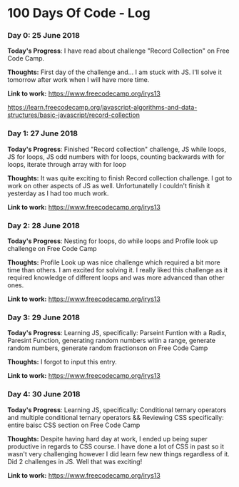 # 100 Days Of Code - Log

### Day 0: 25 June 2018

**Today's Progress**: I have read about challenge "Record Collection" on Free Code Camp.

**Thoughts:** First day of the challenge and... I am stuck with JS. I'll solve it tomorrow after work when I will have more time.

**Link to work:** https://www.freecodecamp.org/irys13 

https://learn.freecodecamp.org/javascript-algorithms-and-data-structures/basic-javascript/record-collection


### Day 1: 27 June 2018

 **Today's Progress**: Finished "Record collection" challenge, JS while loops, JS for loops, JS odd numbers with for loops, counting backwards with for loops, iterate through array with for loop
 
 **Thoughts:** It was quite exciting to finish Record collection challenge. I got to work on other aspects of JS as well. Unfortunatelly I couldn't finish it yesterday as I had too much work.
 
 **Link to work:** https://www.freecodecamp.org/irys13 


### Day 2: 28 June 2018

**Today's Progress**: Nesting for loops, do while loops and Profile look up challenge on Free Code Camp

**Thoughts:** Profile Look up was nice challenge which required a bit more time than others. I am excited for solving it. I really liked this challenge as it required knowledge of different loops and was more advanced than other ones.

**Link to work:** https://www.freecodecamp.org/irys13 



### Day 3: 29 June 2018

**Today's Progress**: Learning JS, specifically: Parseint Funtion with a Radix, Paresint Function, generating random numbers witin a range, generate random numbers, generate random fractionson on Free Code Camp

**Thoughts:** I forgot to input this entry.

**Link to work:** https://www.freecodecamp.org/irys13 


### Day 4: 30 June 2018

**Today's Progress**: Learning JS, specifically: Conditional ternary operators and multiple conditional ternary operators && Reviewing CSS specifically: entire baisc CSS section on Free Code Camp

**Thoughts:** Despite having hard day at work, I ended up being super productive in regards to CSS course. I have done a lot of CSS in past so it wasn't very challenging however I did learn few new things regardless of it. Did 2 challenges in JS. Well that was exciting!

**Link to work:** https://www.freecodecamp.org/irys13 
